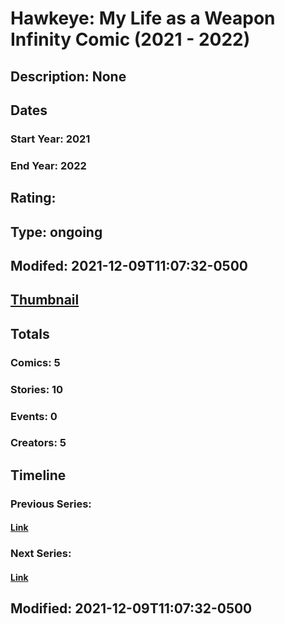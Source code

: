 # Hawkeye: My Life as a Weapon Infinity Comic (2021 - 2022)
## Description: None
## Dates
### Start Year: 2021
### End Year: 2022
## Rating: 
## Type: ongoing
## Modifed: 2021-12-09T11:07:32-0500
## [Thumbnail](http://i.annihil.us/u/prod/marvel/i/mg/b/40/image_not_available.jpg)
## Totals
### Comics: 5
### Stories: 10
### Events: 0
### Creators: 5
## Timeline
### Previous Series: 
#### [Link]()
### Next Series: 
#### [Link]()
## Modified: 2021-12-09T11:07:32-0500
